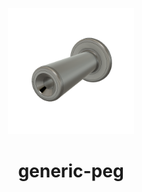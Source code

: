 <!-- 2025-03-03 -->

<p align="center">
  <img src="../../plans/generic-peg/wireframe.png" width="40%"/>
</p>
<h1 align="center">
  generic-peg
  <br>
  <sup><sub><sup><sup></sub>
</h1>
